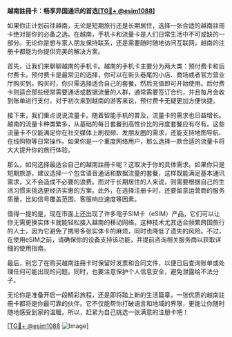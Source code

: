 **越南註冊卡：畅享异国通讯的首选[[TG💪+ @esim1088](https://t.me/s/esim1088)]**

如果你正计划前往越南，无论是短期旅行还是长期居住，选择一张合适的越南註冊卡绝对是你的必备之选。在越南，手机卡和流量卡是人们日常生活中不可或缺的一部分。无论你是想与家人朋友保持联系，还是需要随时随地访问互联网，越南的注册卡都能为你提供完美的解决方案。

首先，让我们来聊聊越南的手机卡。越南的手机卡主要分为两大类：预付费卡和后付费卡。预付费卡是最常见的选择，你可以在街头巷尾的小店、商场或者官方营业厅购买到。购买时，你只需选择适合自己的套餐，然后充值即可开始使用。后付费卡则适合那些经常需要通话或数据流量的人群，通常需要签订合约，并且每月会收到账单进行支付。对于初次来到越南的游客来说，预付费卡无疑更加方便快捷。

接下来，我们重点说说流量卡。随着智能手机的普及，流量卡的需求也日益增长。越南的流量卡种类繁多，从基础的每日套餐到高性价比的月度套餐应有尽有。这些流量卡不仅能满足你在社交媒体上刷视频、发朋友圈的需求，还能支持地图导航、在线购物等日常操作。如果你是一个重度网络用户，那么选择一款合适的流量卡将大大提升你的旅行体验。

那么，如何选择最适合自己的越南註冊卡呢？这取决于你的具体需求。如果你只是短期旅游，建议选择一个包含语音通话和数据流量的套餐，这样既能满足基本通讯需求，又不会造成不必要的浪费。而对于长期居住的人来说，则需要根据自己的生活习惯来挑选更经济实惠的方案。此外，在选择注册卡时，还要留意运营商的服务质量，比如信号覆盖范围、客服响应速度等因素。

值得一提的是，现在市面上还出现了许多电子SIM卡（eSIM）产品，它们可以让你无需更换实体卡就能轻松接入越南的移动网络。这种技术尤其适合频繁跨国旅行的人士，因为它避免了携带多张实体卡的麻烦，同时也降低了遗失的风险。不过，在使用eSIM之前，请确保你的设备支持该功能，并提前咨询相关服务商以获取详细的使用指南。

最后，别忘了在购买越南註冊卡时保留好发票和合同文件，以便日后查询账单或处理任何可能出现的问题。同时，也要注意保护个人信息安全，避免泄露给不法分子。

无论你是准备开启一段精彩旅程，还是即将踏上新的生活篇章，一张优质的越南註冊卡都将是你最可靠的伙伴。它不仅能帮你打破语言和地域的界限，更能让你随时随地感受到家的温暖。所以，赶紧为自己挑选一张满意的注册卡吧！

[[TG💪+ @esim1088](https://t.me/s/esim1088) ![Image](https://i.postimg.cc/4NQfJmqS/Snipaste-2025-05-13-00-14-12.png)]